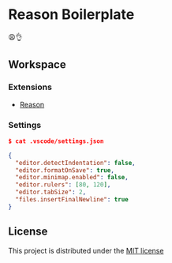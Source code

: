 # Reason Boilerplate

😩👌

## Workspace

### Extensions

- [Reason](https://marketplace.visualstudio.com/items?itemName=jaredly.reason-vscode)

### Settings

```json
$ cat .vscode/settings.json

{
  "editor.detectIndentation": false,
  "editor.formatOnSave": true,
  "editor.minimap.enabled": false,
  "editor.rulers": [80, 120],
  "editor.tabSize": 2,
  "files.insertFinalNewline": true
}
```

## License

This project is distributed under the [MIT license](LICENSE)
